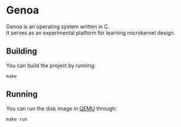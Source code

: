 # Genoa

Genoa is an operating system written in C.  
It serves as an experimental platform for learning microkernel design.

## Building

You can build the project by running:

```
make
```

## Running

You can run the disk image in [QEMU] through:

```
make run
```

[QEMU]: https://www.qemu.org/
